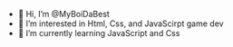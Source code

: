 - 👋 Hi, I’m @MyBoiDaBest
- 👀 I’m interested in Html, Css, and JavaScirpt game dev
- 🌱 I’m currently learning JavaScript and Css

<!---
MyBoiDaBest/MyBoiDaBest is a ✨ special ✨ repository because its `README.md` (this file) appears on your GitHub profile.
You can click the Preview link to take a look at your changes.
--->
